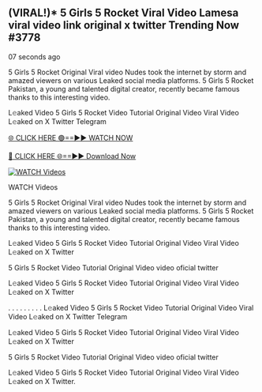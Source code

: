 ## (VIRAL!)* 5 Girls 5 Rocket Viral Video Lamesa viral video link original x twitter Trending Now #3778

07 seconds ago

5 Girls 5 Rocket Original Viral video Nudes took the internet by storm and amazed viewers on various Leaked social media platforms. 5 Girls 5 Rocket Pakistan, a young and talented digital creator, recently became famous thanks to this interesting video.

L𝚎aked Video 5 Girls 5 Rocket Video Tutorial Original Video Viral Video L𝚎aked on X Twitter Telegram

[🌐 CLICK HERE 🟢==►► WATCH NOW](https://viral-video-full-free.blogspot.com/)

[🔴 CLICK HERE 🌐==►► Download Now](https://viral-video-full-free.blogspot.com/)

[![WATCH Videos](https://i.imgur.com/dJHk4Zq.gif)](https://viral-video-full-free.blogspot.com/)

WATCH Videos

5 Girls 5 Rocket Original Viral video Nudes took the internet by storm and amazed viewers on various Leaked social media platforms. 5 Girls 5 Rocket Pakistan, a young and talented digital creator, recently became famous thanks to this interesting video.

L𝚎aked Video 5 Girls 5 Rocket Video Tutorial Original Video Viral Video L𝚎aked on X Twitter

5 Girls 5 Rocket Video Tutorial Original Video video oficial twitter

L𝚎aked Video 5 Girls 5 Rocket Video Tutorial Original Video Viral Video L𝚎aked on X Twitter

. . . . . . . . . L𝚎aked Video 5 Girls 5 Rocket Video Tutorial Original Video Viral Video L𝚎aked on X Twitter Telegram

L𝚎aked Video 5 Girls 5 Rocket Video Tutorial Original Video Viral Video L𝚎aked on X Twitter

5 Girls 5 Rocket Video Tutorial Original Video video oficial twitter

L𝚎aked Video 5 Girls 5 Rocket Video Tutorial Original Video Viral Video L𝚎aked on X Twitter.
